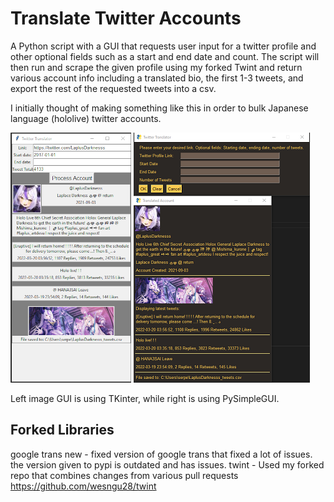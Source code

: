 # Translate Twitter Accounts
A Python script with a GUI that requests user input for a twitter profile and other optional fields such as a start and end date and count. The script will then run and scrape the given profile using my forked Twint and return various account info including a translated bio, the first 1-3 tweets, and export the rest of the requested tweets into a csv.

I initially thought of making something like this in order to bulk Japanese language (hololive) twitter accounts.

![Image](screenshot.png) ![Image](screenshot_pysimple.png)

Left image GUI is using TKinter, while right is using PySimpleGUI.

## Forked Libraries
google trans new - fixed version of google trans that fixed a lot of issues. the version given to pypi is outdated and has issues.
twint - Used my forked repo that combines changes from various pull requests https://github.com/wesngu28/twint
